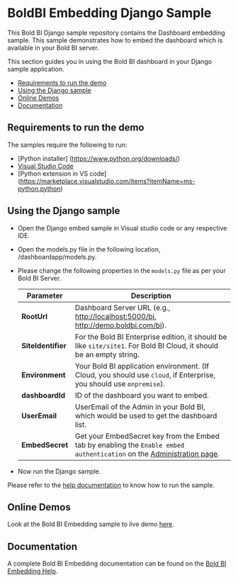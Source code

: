 # BoldBI Embedding Django Sample

This Bold BI Django sample repository contains the Dashboard embedding sample. This sample demonstrates how to embed the dashboard which is available in your Bold BI server.

This section guides you in using the Bold BI dashboard in your Django sample application.

* [Requirements to run the demo](#requirements-to-run-the-demo)
* [Using the Django sample](#using-the-django-sample)
* [Online Demos](#online-demos)
* [Documentation](#documentation)

## Requirements to run the demo

The samples require the following to run:

* [Python installer] (<https://www.python.org/downloads/>)
* [Visual Studio Code](https://code.visualstudio.com/download)
* [Python extension in VS code] (<https://marketplace.visualstudio.com/items?itemName=ms-python.python>)

## Using the Django sample

* Open the Django embed sample in Visual studio code or any respective IDE.

* Open the models.py file in the following location, /dashboardapp/models.py.

* Please change the following properties in the `models.py` file as per your Bold BI Server.

    | Parameter         | Description |
    |-------------------|-------------|
    | **RootUrl**       | Dashboard Server URL (e.g., <http://localhost:5000/bi>, <http://demo.boldbi.com/bi>). |
    | **SiteIdentifier**| For the Bold BI Enterprise edition, it should be like `site/site1`. For Bold BI Cloud, it should be an empty string. |
    | **Environment**   | Your Bold BI application environment. (If Cloud, you should use `cloud`, if Enterprise, you should use `onpremise`). |
    | **dashboardId**   | ID of the dashboard you want to embed. |
    | **UserEmail**     | UserEmail of the Admin in your Bold BI, which would be used to get the dashboard list. |
    | **EmbedSecret**   | Get your EmbedSecret key from the Embed tab by enabling the `Enable embed authentication` on the [Administration page](https://help.boldbi.com/embedded-bi/site-administration/embed-settings/?utm_source=github&utm_medium=backlinks). |

* Now run the Django sample.

Please refer to the [help documentation](https://help.boldbi.com/embedded-bi/javascript-based/samples/v3.3.40-or-later/other-platform-samples/#django-sample-to-embed-the-dashboard?utm_source=github&utm_medium=backlinks) to know how to run the sample.

## Online Demos

Look at the Bold BI Embedding sample to live demo [here](https://samples.boldbi.com/embed?utm_source=github&utm_medium=backlinks).

## Documentation

A complete Bold BI Embedding documentation can be found on the [Bold BI Embedding Help](https://help.boldbi.com/embedded-bi/javascript-based/?utm_source=github&utm_medium=backlinks).
